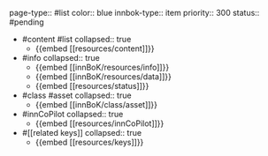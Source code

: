 page-type:: #list
color:: blue
innbok-type:: item
priority:: 300
status:: #pending

- #content #list
  collapsed:: true
	- {{embed [[resources/content]]}}
- #info
  collapsed:: true
	- {{embed [[innBoK/resources/info]]}}
	- {{embed [[innBoK/resources/data]]}}
	- {{embed [[resources/status]]}}
- #class #asset
  collapsed:: true
	- {{embed [[innBoK/class/asset]]}}
- #innCoPilot
  collapsed:: true
	- {{embed [[resources/innCoPilot]]}}
- #[[related keys]]
  collapsed:: true
	- {{embed [[resources/keys]]}}